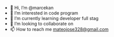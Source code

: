 - 👋 Hi, I’m @marcekan
- 👀 I’m interested in code program
- 🌱 I’m currently learning developer full stag
- 💞️ I’m looking to collaborate on 
- 📫 How to reach me mateojose328@gmail.com

<!---
marcekan/marcekan is a ✨ special ✨ repository because its `README.md` (this file) appears on your GitHub profile.
You can click the Preview link to take a look at your changes.
--->
